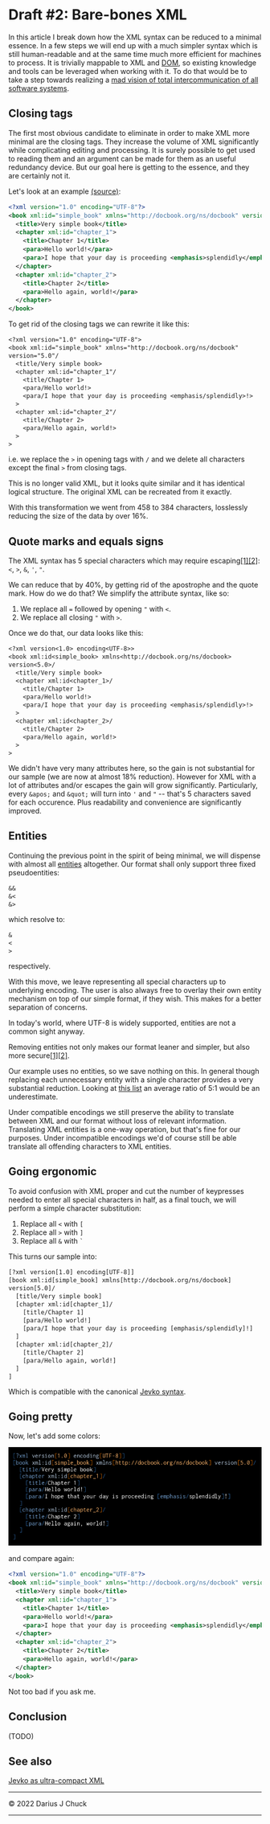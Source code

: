 # Draft #2: Bare-bones XML

In this article I break down how the XML syntax can be reduced to a minimal essence. In a few steps we will end up with a much simpler syntax which is still human-readable and at the same time much more efficient for machines to process. It is trivially mappable to XML and [DOM](https://en.wikipedia.org/wiki/Document_Object_Model), so existing knowledge and tools can be leveraged when working with it. To do that would be to take a step towards realizing a [mad vision of total intercommunication of all software systems](2022-01-13-vision.md).

<!-- // Translating from XML to our format we accept loss of inessential information, such as the positions of `=` in attribute syntax or the exact location of XML entities.  -->

## Closing tags

The first most obvious candidate to eliminate in order to make XML more minimal are the closing tags. They increase the volume of XML significantly while complicating editing and processing. It is surely possible to get used to reading them and an argument can be made for them as an useful redundancy device. But our goal here is getting to the essence, and they are certainly not it.

Let's look at an example [(source)](https://en.wikipedia.org/wiki/DocBook#Sample_document):

```xml
<?xml version="1.0" encoding="UTF-8"?>
<book xml:id="simple_book" xmlns="http://docbook.org/ns/docbook" version="5.0">
  <title>Very simple book</title>
  <chapter xml:id="chapter_1">
    <title>Chapter 1</title>
    <para>Hello world!</para>
    <para>I hope that your day is proceeding <emphasis>splendidly</emphasis>!</para>
  </chapter>
  <chapter xml:id="chapter_2">
    <title>Chapter 2</title>
    <para>Hello again, world!</para>
  </chapter>
</book>
```

To get rid of the closing tags we can rewrite it like this:

```
<?xml version="1.0" encoding="UTF-8">
<book xml:id="simple_book" xmlns="http://docbook.org/ns/docbook" version="5.0"/
  <title/Very simple book>
  <chapter xml:id="chapter_1"/
    <title/Chapter 1>
    <para/Hello world!>
    <para/I hope that your day is proceeding <emphasis/splendidly>!>
  >
  <chapter xml:id="chapter_2"/
    <title/Chapter 2>
    <para/Hello again, world!>
  >
>
```

i.e. we replace the `>` in opening tags with `/` and we delete all characters except the final `>` from closing tags.

This is no longer valid XML, but it looks quite similar and it has identical logical structure. The original XML can be recreated from it exactly.

With this transformation we went from 458 to 384 characters, losslessly reducing the size of the data by over 16%.

<!-- 384/458
0.8384279475982532
 -->

## Quote marks and equals signs

The XML syntax has 5 special characters which may require escaping[[1]](https://www.w3.org/TR/REC-xml/#syntax)[[2]](https://www.w3.org/TR/REC-xml/#dt-escape): `<`, `>`, `&`, `'`, `"`.

We can reduce that by 40%, by getting rid of the apostrophe and the quote mark. How do we do that? We simplify the attribute syntax, like so:

1. We replace all `=` followed by opening `"` with `<`.
2. We replace all closing `"` with `>`.

Once we do that, our data looks like this:

```
<?xml version<1.0> encoding<UTF-8>>
<book xml:id<simple_book> xmlns<http://docbook.org/ns/docbook> version<5.0>/
  <title/Very simple book>
  <chapter xml:id<chapter_1>/
    <title/Chapter 1>
    <para/Hello world!>
    <para/I hope that your day is proceeding <emphasis/splendidly>!>
  >
  <chapter xml:id<chapter_2>/
    <title/Chapter 2>
    <para/Hello again, world!>
  >
>
```

We didn't have very many attributes here, so the gain is not substantial for our sample (we are now at almost 18% reduction). However for XML with a lot of attributes and/or escapes the gain will grow significantly. Particularly, every `&apos;` and `&quot;` will turn into `'` and `"` -- that's 5 characters saved for each occurence. Plus readability and convenience are significantly improved.

<!-- 377/458
0.8231441048034934
 -->

## Entities

Continuing the previous point in the spirit of being minimal, we will dispense with almost all  [entities](https://en.wikipedia.org/wiki/SGML_entity) altogether. Our format shall only support three fixed pseudoentities:

```
&&
&<
&>
```

which resolve to:


```
&
<
>
```

respectively.

With this move, we leave representing all special characters up to underlying encoding. The user is also always free to overlay their own entity mechanism on top of our simple format, if they wish. This makes for a better separation of concerns.

In today's world, where UTF-8 is widely supported, entities are not a common sight anyway.

Removing entities not only makes our format leaner and simpler, but also more secure[[1]](https://en.wikipedia.org/wiki/XML_external_entity_attack)[[2]](https://en.wikipedia.org/wiki/Billion_laughs_attack).

Our example uses no entities, so we save nothing on this. In general though replacing each unnecessary entity with a single character provides a very substantial reduction. Looking at [this list](https://en.wikipedia.org/wiki/List_of_XML_and_HTML_character_entity_references) an average ratio of 5:1 would be an underestimate.

Under compatible encodings we still preserve the ability to translate between XML and our format without loss of relevant information. Translating XML entities is a one-way operation, but that's fine for our purposes. Under incompatible encodings we'd of course still be able translate all offending characters to XML entities.

<!-- 388/395 = 0.9822784810126582 -- less than 2 %
388/458 = 0.8471615720524017 -- likewise less than 2 % -->

## Going ergonomic

To avoid confusion with XML proper and cut the number of keypresses needed to enter all special characters in half, as a final touch, we will perform a simple character substitution:

1. Replace all `<` with `[`
2. Replace all `>` with `]`
3. Replace all `&` with `` ` ``

This turns our sample into:

```
[?xml version[1.0] encoding[UTF-8]]
[book xml:id[simple_book] xmlns[http://docbook.org/ns/docbook] version[5.0]/
  [title/Very simple book]
  [chapter xml:id[chapter_1]/
    [title/Chapter 1]
    [para/Hello world!]
    [para/I hope that your day is proceeding [emphasis/splendidly]!]
  ]
  [chapter xml:id[chapter_2]/
    [title/Chapter 2]
    [para/Hello again, world!]
  ]
]
```

Which is compatible with the canonical [Jevko syntax](https://jevko.org).

## Going pretty

Now, let's add some colors:

<img src="img/2022-01-16-pretty-xml.png" />

and compare again:

```xml
<?xml version="1.0" encoding="UTF-8"?>
<book xml:id="simple_book" xmlns="http://docbook.org/ns/docbook" version="5.0">
  <title>Very simple book</title>
  <chapter xml:id="chapter_1">
    <title>Chapter 1</title>
    <para>Hello world!</para>
    <para>I hope that your day is proceeding <emphasis>splendidly</emphasis>!</para>
  </chapter>
  <chapter xml:id="chapter_2">
    <title>Chapter 2</title>
    <para>Hello again, world!</para>
  </chapter>
</book>
```

Not too bad if you ask me.

## Conclusion

(TODO)

<!-- 369/458
0.8056768558951966
 -- almost 20 % -->

## See also

[Jevko as ultra-compact XML](2022-01-13-xml.md)

***

© 2022 Darius J Chuck

***